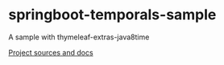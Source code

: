 # springboot-temporals-sample
A sample with thymeleaf-extras-java8time 

[Project sources and docs](https://github.com/thymeleaf/thymeleaf-extras-java8time)
